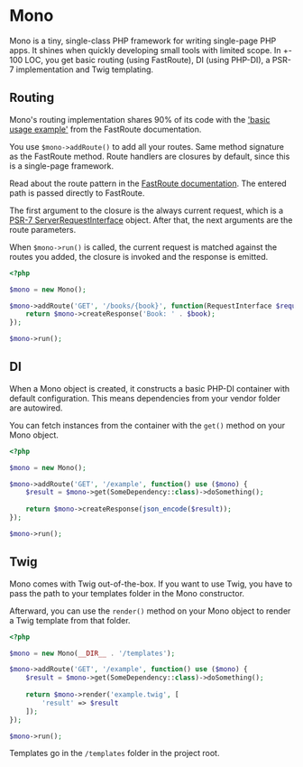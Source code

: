 # Mono

Mono is a tiny, single-class PHP framework for writing single-page PHP apps.
It shines when quickly developing small tools with limited scope.
In +- 100 LOC, you get basic routing (using FastRoute), DI (using PHP-DI),
a PSR-7 implementation and Twig templating.

## Routing
Mono's routing implementation shares 90% of its code with the ['basic usage example'](https://github.com/nikic/FastRoute#usage) from the FastRoute documentation.

You use `$mono->addRoute()` to add all your routes. Same method signature as the FastRoute method. Route handlers are closures by default, since this is a single-page framework.

Read about the route pattern in the [FastRoute documentation](https://github.com/nikic/FastRoute#defining-routes). The entered path is passed directly to FastRoute.

The first argument to the closure is the always current request, which is a [PSR-7 ServerRequestInterface](https://github.com/php-fig/http-message/blob/master/src/ServerRequestInterface.php) object. After that, the next arguments are the route parameters.

When `$mono->run()` is called, the current request is matched against the routes you added, the closure is invoked and the response is emitted.

```php
<?php

$mono = new Mono();

$mono->addRoute('GET', '/books/{book}', function(RequestInterface $request, string $book) use ($mono) {
    return $mono->createResponse('Book: ' . $book);
});

$mono->run();
```

## DI

When a Mono object is created, it constructs a basic PHP-DI container with default configuration. This means dependencies from your vendor folder are autowired.

You can fetch instances from the container with the `get()` method on your Mono object.

```php
<?php

$mono = new Mono();

$mono->addRoute('GET', '/example', function() use ($mono) {
    $result = $mono->get(SomeDependency::class)->doSomething();
    
    return $mono->createResponse(json_encode($result));
});

$mono->run();
```

## Twig

Mono comes with Twig out-of-the-box. If you want to use Twig, you have to pass the path to your templates folder in the Mono constructor.

Afterward, you can use the `render()` method on your Mono object to render a Twig template from that folder.

```php
<?php

$mono = new Mono(__DIR__ . '/templates');

$mono->addRoute('GET', '/example', function() use ($mono) {
    $result = $mono->get(SomeDependency::class)->doSomething();
    
    return $mono->render('example.twig', [
        'result' => $result
    ]);
});

$mono->run();
````

Templates go in the `/templates` folder in the project root.